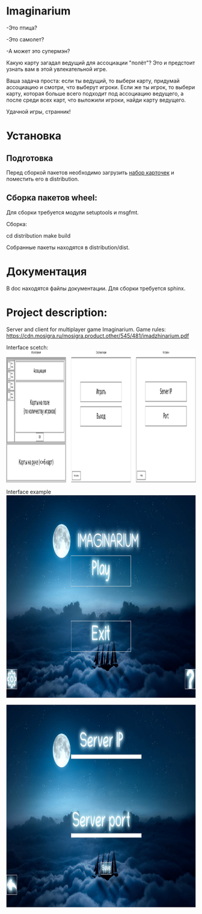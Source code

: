 # Imaginarium

-Это птица?

-Это самолет?

-А может это супермэн?


Какую карту загадал ведущий для ассоциации "полёт"? Это и предстоит узнать вам в этой увлекательной игре.

Ваша задача проста: если ты ведущий, то выбери карту, придумай ассоциацию и смотри, что выберут игроки. Если же ты игрок, то выбери карту, которая больше всего подходит под ассоциацию ведущего, а после среди всех карт, что выложили игроки, найди карту ведущего.

Удачной игры, странник! 

# Установка

## Подготовка

Перед сборкой пакетов необходимо загрузить [набор карточек](https://yadi.sk/d/QLdLEHC0HBYeZA)
и поместить его в distribution.

## Сборка пакетов wheel:

Для сборки требуется модули setuptools и msgfmt.

Сборка:

cd distribution
make build

Собранные пакеты находятся в distribution/dist.

# Документация

В doc находятся файлы документации. Для сборки требуется sphinx.

# Project description:
Server and client for multiplayer game Imaginarium.
Game rules: https://cdn.mosigra.ru/mosigra.product.other/545/481/imadzhinarium.pdf
  
Interface scetch:
<img src="imaginarium_layout.png" width="1400" height="350" />

Interface example
<img src="main_menu.png" width="960" height="540" />

<img src="settings_menu.png" width="960" height="540" />

